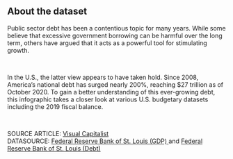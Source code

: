 ## About the dataset

<p>Public sector debt has been a contentious topic for many years. While some believe that excessive government borrowing can be harmful over the long term, others have argued 
that it acts as a powerful tool for stimulating growth.</p><br>

<p>In the U.S., the latter view appears to have taken hold. Since 2008, America’s national debt has surged nearly 200%, reaching $27 trillion as of October 2020. To gain a 
better understanding of this ever-growing debt, this infographic takes a closer look at various U.S. budgetary datasets including the 2019 fiscal balance.
</p> <br>

SOURCE ARTICLE: [Visual Capitalist](https://www.visualcapitalist.com/americas-debt-27-trillion-and-counting/)<br>
DATASOURCE: [Federal Reserve Bank of St. Louis (GDP) ](https://fred.stlouisfed.org/series/GDP) and [Federal Reserve Bank of St. Louis (Debt)](https://fred.stlouisfed.org/series/GFDEBTN)
